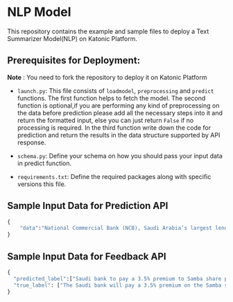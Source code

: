 # NLP Model

This repository contains the example and sample files to deploy a Text Summarizer Model(NLP) on Katonic Platform.

## Prerequisites for Deployment:

**Note** : You need to fork the repository to deploy it on Katonic Platform

- `launch.py`: This file consists of `loadmodel`, `preprocessing` and `predict` functions.
 The first function helps to fetch the model. The second function is optional,if you are performing any kind of preprocessing on the data before prediction please add all the necessary steps into it and return the formatted input, else you can just return `False` if no processing is required. In the third function write down the code for prediction and return the results in the data structure supported by API response.   

- `schema.py`: Define your schema on how you should pass your input data in predict function.


- `requirements.txt`: Define the required packages along with specific versions this file.

## Sample Input Data for Prediction API

```python
{
    "data":"National Commercial Bank (NCB), Saudi Arabia’s largest lender by assets, agreed to buy rival Samba Financial Group for $15 billion in the biggest banking takeover this year.NCB will pay 28.45 riyals ($7.58) for each Samba share, according to a statement on Sunday, valuing it at about 55.7 billion riyals. NCB will offer 0.739 new shares for each Samba share, at the lower end of the 0.736-0.787 ratio the banks set when they signed an initial framework agreement in June.The offer is a 3.5% premium to Samba’s Oct. 8 closing price of 27.50 riyals and about 24% higher than the level the shares traded at before the talks were made public. Bloomberg News first reported the merger discussions.The new bank will have total assets of more than $220 billion, creating the Gulf region’s third-largest lender. The entity’s $46 billion market capitalization nearly matches that of Qatar National Bank QPSC, which is still the Middle East’s biggest lender with about $268 billion of assets."
}
```

## Sample Input Data for Feedback API

```python
{
  "predicted_label":["Saudi bank to pay a 3.5% premium to Samba share price. Gulf region’s third-largest lender will have total assets of $220 billion"],
  "true_label": ["The Saudi bank will pay a 3.5% premium on the Samba share price. The Gulf region's third-largest lender will have $220 billion in assets."]
}
```
